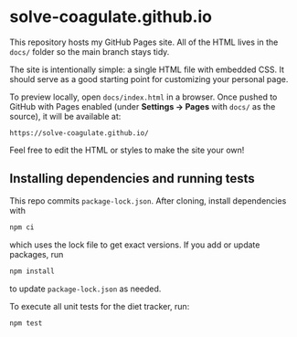 # solve-coagulate.github.io

This repository hosts my GitHub Pages site. All of the HTML lives in the `docs/` folder so the main branch stays tidy.

The site is intentionally simple: a single HTML file with embedded CSS. It should serve as a good starting point for customizing your personal page.

To preview locally, open `docs/index.html` in a browser. Once pushed to GitHub with Pages enabled (under **Settings → Pages** with `docs/` as the source), it will be available at:

```
https://solve-coagulate.github.io/
```

Feel free to edit the HTML or styles to make the site your own!

## Installing dependencies and running tests

This repo commits `package-lock.json`. After cloning, install dependencies with

```bash
npm ci
```

which uses the lock file to get exact versions. If you add or update packages,
run

```bash
npm install
```

to update `package-lock.json` as needed.

To execute all unit tests for the diet tracker, run:

```bash
npm test
```
